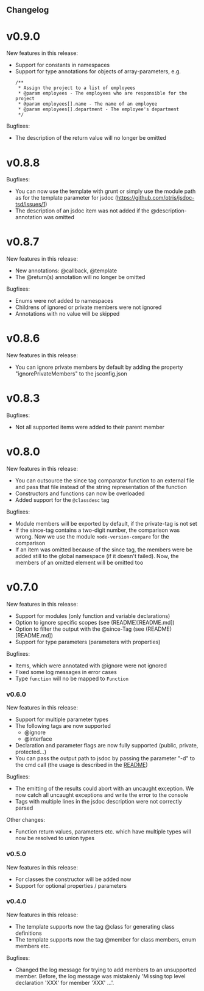 ## Changelog

# v0.9.0
New features in this release:
 - Support for constants in namespaces
 - Support for type annotations for objects of array-parameters, e.g.
   ```
   /**
    * Assign the project to a list of employees
    * @param employees - The employees who are responsible for the project
    * @param employees[].name - The name of an employee
    * @param employees[].department - The employee's department
    */
   ```

Bugfixes:
 - The description of the return value will no longer be omitted

# v0.8.8
Bugfixes:
 - You can now use the template with grunt or simply use the module path as for the template parameter for jsdoc (https://github.com/otris/jsdoc-tsd/issues/1)
 - The description of an jsdoc item was not added if the @description-annotation was omitted

# v0.8.7
New features in this release:
 - New annotations: @callback, @template
 - The @return(s) annotation will no longer be omitted

Bugfixes:
 - Enums were not added to namespaces
 - Childrens of ignored or private members were not ignored
 - Annotations with no value will be skipped

# v0.8.6
New features in this release:
 - You can ignore private members by default by adding the property "ignorePrivateMembers"
   to the jsconfig.json

# v0.8.3
Bugfixes:
 - Not all supported items were added to their parent member

# v0.8.0
New features in this release:
 - You can outsource the since tag comparator function to an external file and pass that file instead of the string representation of the function
 - Constructors and functions can now be overloaded
 - Added support for the ```@classdesc``` tag

Bugfixes:
 - Module members will be exported by default, if the private-tag is not set
 - If the since-tag contains a two-digit number, the comparison was wrong. Now we use the module ```node-version-compare``` for the comparison
 - If an item was omitted because of the since tag, the members were be added still to the global namespace (if it doesn't failed). Now, the members of an omitted element will be omitted too

# v0.7.0
New features in this release:
 - Support for modules (only function and variable declarations)
 - Option to ignore specific scopes (see (README)[README.md])
 - Option to filter the output with the @since-Tag (see (README)[README.md])
 - Support for type parameters (parameters with properties)

Bugfixes:
 - Items, which were annotated with @ignore were not ignored
 - Fixed some log messages in error cases
 - Type ```function``` will no be mapped to ```Function```

### v0.6.0
New features in this release:
 - Support for multiple parameter types
 - The following tags are now supported
   - @ignore
   - @interface
 - Declaration and parameter flags are now fully supported (public, private, protected...)
 - You can pass the output path to jsdoc by passing the parameter "-d" to the cmd call
   (the usage is described in the [README](README.md#Output-directory-/-file))

Bugfixes:
 - The emitting of the results could abort with an uncaught exception. We now catch all uncaught
   exceptions and write the error to the console
 - Tags with multiple lines in the jsdoc description were not correctly parsed

Other changes:
 - Function return values, parameters etc. which have multiple types will now be resolved to union
   types

### v0.5.0
New features in this release:
 - For classes the constructor will be added now
 - Support for optional properties / parameters

### v0.4.0
New features in this release:
 - The template supports now the tag @class for generating class definitions
 - The template supports now the tag @member for class members, enum members etc.

Bugfixes:
 - Changed the log message for trying to add members to an unsupported member. Before, the log message
   was mistakenly 'Missing top level declaration 'XXX' for member 'XXX' ...'. 
